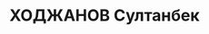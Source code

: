 ---
title: ХОДЖАНОВ Султанбек
description: "Род. в 1894, Южно-Казахстанская обл., казах. Проживал: гор. Ташкент.\
  \ Зам. упол. Комиссии сов контроля СНК СССР по Узбекистану. \n  Приговор: ВК ВС\
  \ СССР, 08.02.1938. \n  Реабилитирован ВК ВС СССР 05.07.1957"
---
